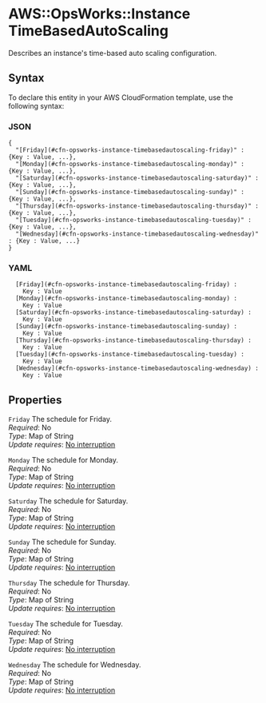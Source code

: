 # AWS::OpsWorks::Instance TimeBasedAutoScaling<a name="aws-properties-opsworks-instance-timebasedautoscaling"></a>

Describes an instance's time\-based auto scaling configuration\.

## Syntax<a name="aws-properties-opsworks-instance-timebasedautoscaling-syntax"></a>

To declare this entity in your AWS CloudFormation template, use the following syntax:

### JSON<a name="aws-properties-opsworks-instance-timebasedautoscaling-syntax.json"></a>

```
{
  "[Friday](#cfn-opsworks-instance-timebasedautoscaling-friday)" : {Key : Value, ...},
  "[Monday](#cfn-opsworks-instance-timebasedautoscaling-monday)" : {Key : Value, ...},
  "[Saturday](#cfn-opsworks-instance-timebasedautoscaling-saturday)" : {Key : Value, ...},
  "[Sunday](#cfn-opsworks-instance-timebasedautoscaling-sunday)" : {Key : Value, ...},
  "[Thursday](#cfn-opsworks-instance-timebasedautoscaling-thursday)" : {Key : Value, ...},
  "[Tuesday](#cfn-opsworks-instance-timebasedautoscaling-tuesday)" : {Key : Value, ...},
  "[Wednesday](#cfn-opsworks-instance-timebasedautoscaling-wednesday)" : {Key : Value, ...}
}
```

### YAML<a name="aws-properties-opsworks-instance-timebasedautoscaling-syntax.yaml"></a>

```
﻿  [Friday](#cfn-opsworks-instance-timebasedautoscaling-friday) : 
    Key : Value
﻿  [Monday](#cfn-opsworks-instance-timebasedautoscaling-monday) : 
    Key : Value
﻿  [Saturday](#cfn-opsworks-instance-timebasedautoscaling-saturday) : 
    Key : Value
﻿  [Sunday](#cfn-opsworks-instance-timebasedautoscaling-sunday) : 
    Key : Value
﻿  [Thursday](#cfn-opsworks-instance-timebasedautoscaling-thursday) : 
    Key : Value
﻿  [Tuesday](#cfn-opsworks-instance-timebasedautoscaling-tuesday) : 
    Key : Value
﻿  [Wednesday](#cfn-opsworks-instance-timebasedautoscaling-wednesday) : 
    Key : Value
```

## Properties<a name="aws-properties-opsworks-instance-timebasedautoscaling-properties"></a>

`Friday`  <a name="cfn-opsworks-instance-timebasedautoscaling-friday"></a>
The schedule for Friday\.  
*Required*: No  
*Type*: Map of String  
*Update requires*: [No interruption](https://docs.aws.amazon.com/AWSCloudFormation/latest/UserGuide/using-cfn-updating-stacks-update-behaviors.html#update-no-interrupt)

`Monday`  <a name="cfn-opsworks-instance-timebasedautoscaling-monday"></a>
The schedule for Monday\.  
*Required*: No  
*Type*: Map of String  
*Update requires*: [No interruption](https://docs.aws.amazon.com/AWSCloudFormation/latest/UserGuide/using-cfn-updating-stacks-update-behaviors.html#update-no-interrupt)

`Saturday`  <a name="cfn-opsworks-instance-timebasedautoscaling-saturday"></a>
The schedule for Saturday\.  
*Required*: No  
*Type*: Map of String  
*Update requires*: [No interruption](https://docs.aws.amazon.com/AWSCloudFormation/latest/UserGuide/using-cfn-updating-stacks-update-behaviors.html#update-no-interrupt)

`Sunday`  <a name="cfn-opsworks-instance-timebasedautoscaling-sunday"></a>
The schedule for Sunday\.  
*Required*: No  
*Type*: Map of String  
*Update requires*: [No interruption](https://docs.aws.amazon.com/AWSCloudFormation/latest/UserGuide/using-cfn-updating-stacks-update-behaviors.html#update-no-interrupt)

`Thursday`  <a name="cfn-opsworks-instance-timebasedautoscaling-thursday"></a>
The schedule for Thursday\.  
*Required*: No  
*Type*: Map of String  
*Update requires*: [No interruption](https://docs.aws.amazon.com/AWSCloudFormation/latest/UserGuide/using-cfn-updating-stacks-update-behaviors.html#update-no-interrupt)

`Tuesday`  <a name="cfn-opsworks-instance-timebasedautoscaling-tuesday"></a>
The schedule for Tuesday\.  
*Required*: No  
*Type*: Map of String  
*Update requires*: [No interruption](https://docs.aws.amazon.com/AWSCloudFormation/latest/UserGuide/using-cfn-updating-stacks-update-behaviors.html#update-no-interrupt)

`Wednesday`  <a name="cfn-opsworks-instance-timebasedautoscaling-wednesday"></a>
The schedule for Wednesday\.  
*Required*: No  
*Type*: Map of String  
*Update requires*: [No interruption](https://docs.aws.amazon.com/AWSCloudFormation/latest/UserGuide/using-cfn-updating-stacks-update-behaviors.html#update-no-interrupt)